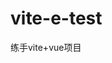 <!-- 
  自己练手的项目
  1. 页签
  2. node
  2. 上传：断点续传
  2. openlayers
  3. 待定
  4. echars
  5. 灵活权限配置
  6. 面包屑
  7. 
 -->
# vite-e-test
练手vite+vue项目
